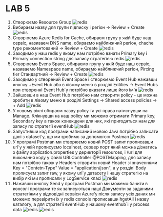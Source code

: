 # LAB 5

 1. Створюємо Resource Group
 ![redis](../screen/5_1.png)
 2. Вибираєм назву для групи підписку і регіон -> Review + Create
 ![redis](../screen/5_2.png)
 3. Створюємо Azure Redis for Cache, обираєм групу у якій буде наш сервіс, називаєм DNS name, обираємо найближчий регіон, chache type рекоментований -> Review + Create
 ![redis](../screen/5_3.png)
 4. Заходимо у наш redis у якому нам потрібно взнати Primary key і Primary connection string для запису стратегією redis
 ![redis](../screen/5_4.png)
 5. Створюємо Evens Space, обираємо групу у якій буде наш сервіс, називаємо Namespace name, обираємо найближчий регіон, Pircing tier Стандартний -> Review + Create
 ![redis](../screen/5_5.png)
 6. Заходимо у створений Event Space і створюємо Event Hub нажавши кнопку +Event Hub або в лівому меню в розділі Entities -> Event Hubs при створенні Event Hub`у потрібно вказати лише його ім'я
 ![redis](../screen/5_6.png)
 7. Зайшовши в наш Event Hub потрібно нам створити policy - це можна зробити в лівому меню в розділі Settings -> Shared access policies -> + Add
 ![redis](../screen/5_7.png)
 8. У новому вікні обираєм назву policy та усі права натиснувши на Manage. Клікнувши на наш policy ми можемо отримати Primary key, Secondary key а також конекшени для них, які пригодяться нам для запису по стратегії eventHub
 ![redis](../screen/5_8.png)
 9. Запустивши код програми написаний мовою Java потрібно записати дані з dataset`y, що ми зробимо за допомогою Postman
 ![redis](../screen/5_9.png)
 10. У програмі Postman ми створюємо новий POST запит прописавши url'у у якій прописуємо localhost, сервер порт який можна дізнатись з файлу application.properties у дерикторії resources, і /url для виконання коду у файлі URLController @POSTMapping, для запису нам потрібно також у Headers створити новий Header зі значеннями Key = "Contetn-Type" Value = "application/json", а у розділі Body прописуєм запит raw, у якому url`y датасету і нашу стратегію на вибір які ми прописали у LogService класі
 ![redis](../screen/5_10.png)
 11. Нажавши кнопку Send у програмі Postman ми можемо бачити в консолі програми те як записуються наші Документи за заданими стратегіями у відповідні сервіси Azurе'у після запису усіх даних ми можемо перевірити їх у redis console прописавши hgetAll і назву каталогу, а для стратегії eventHub у нашому eventhub`i у process data
![redis](../screen/5_11.png)
![redis](../screen/5_12.png)
